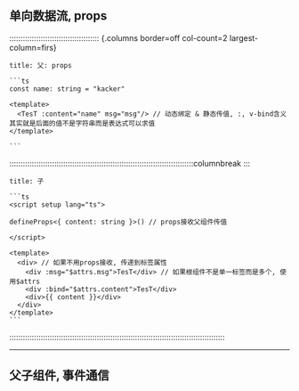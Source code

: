 ## 单向数据流, props
:::::::::::::::::::::::::::::::::::::::: {.columns border=off col-count=2 largest-column=firs}

~~~ad-primary
title: 父: props

```ts
const name: string = "kacker"

<template>
  <TesT :content="name" msg="msg"/> // 动态绑定 & 静态传值, :, v-bind含义其实就是后面的值不是字符串而是表达式可以求值
</template>

```
~~~

::::::::::::::::::::::::::::::::::::::::::::::::::::::::::::::::::::::::::::::::::columnbreak
:::

~~~ad-grey
title: 子

```ts
<script setup lang="ts">

defineProps<{ content: string }>() // props接收父组件传值

</script>

<template>
  <div> // 如果不用props接收, 传递到标签属性
    <div :msg="$attrs.msg">TesT</div> // 如果根组件不是单一标签而是多个, 使用$attrs
    <div :bind="$attrs.content">TesT</div>
    <div>{{ content }}</div>
  </div>
</template>
```
~~~

::::::::::::::::::::::::::::::::::::::::::::::::::::::::::::::::::::::::::::::::::::::::::::::::

---
## 父子组件, 事件通信

